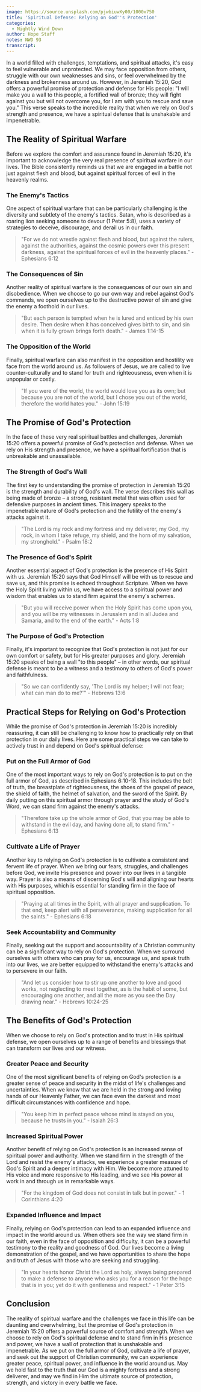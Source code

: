 ```yaml
---
image: https://source.unsplash.com/pjwbiuwXy00/1000x750
title: 'Spiritual Defense: Relying on God''s Protection'
categories:
  - Nightly Wind Down
author: Hope Staff
notes: NWD 93
transcript:
---
```

In a world filled with challenges, temptations, and spiritual attacks, it's easy to feel vulnerable and unprotected. We may face opposition from others, struggle with our own weaknesses and sins, or feel overwhelmed by the darkness and brokenness around us. However, in Jeremiah 15:20, God offers a powerful promise of protection and defense for His people: "I will make you a wall to this people, a fortified wall of bronze; they will fight against you but will not overcome you, for I am with you to rescue and save you." This verse speaks to the incredible reality that when we rely on God's strength and presence, we have a spiritual defense that is unshakable and impenetrable.

## The Reality of Spiritual Warfare

Before we explore the comfort and assurance found in Jeremiah 15:20, it's important to acknowledge the very real presence of spiritual warfare in our lives. The Bible consistently reminds us that we are engaged in a battle not just against flesh and blood, but against spiritual forces of evil in the heavenly realms.

### The Enemy's Tactics

One aspect of spiritual warfare that can be particularly challenging is the diversity and subtlety of the enemy's tactics. Satan, who is described as a roaring lion seeking someone to devour (1 Peter 5:8), uses a variety of strategies to deceive, discourage, and derail us in our faith.

> "For we do not wrestle against flesh and blood, but against the rulers, against the authorities, against the cosmic powers over this present darkness, against the spiritual forces of evil in the heavenly places." - Ephesians 6:12

### The Consequences of Sin

Another reality of spiritual warfare is the consequences of our own sin and disobedience. When we choose to go our own way and rebel against God's commands, we open ourselves up to the destructive power of sin and give the enemy a foothold in our lives.

> "But each person is tempted when he is lured and enticed by his own desire. Then desire when it has conceived gives birth to sin, and sin when it is fully grown brings forth death." - James 1:14-15

### The Opposition of the World

Finally, spiritual warfare can also manifest in the opposition and hostility we face from the world around us. As followers of Jesus, we are called to live counter-culturally and to stand for truth and righteousness, even when it is unpopular or costly.

> "If you were of the world, the world would love you as its own; but because you are not of the world, but I chose you out of the world, therefore the world hates you." - John 15:19

## The Promise of God's Protection

In the face of these very real spiritual battles and challenges, Jeremiah 15:20 offers a powerful promise of God's protection and defense. When we rely on His strength and presence, we have a spiritual fortification that is unbreakable and unassailable.

### The Strength of God's Wall

The first key to understanding the promise of protection in Jeremiah 15:20 is the strength and durability of God's wall. The verse describes this wall as being made of bronze – a strong, resistant metal that was often used for defensive purposes in ancient times. This imagery speaks to the impenetrable nature of God's protection and the futility of the enemy's attacks against it.

> "The Lord is my rock and my fortress and my deliverer, my God, my rock, in whom I take refuge, my shield, and the horn of my salvation, my stronghold." - Psalm 18:2

### The Presence of God's Spirit

Another essential aspect of God's protection is the presence of His Spirit with us. Jeremiah 15:20 says that God Himself will be with us to rescue and save us, and this promise is echoed throughout Scripture. When we have the Holy Spirit living within us, we have access to a spiritual power and wisdom that enables us to stand firm against the enemy's schemes.

> "But you will receive power when the Holy Spirit has come upon you, and you will be my witnesses in Jerusalem and in all Judea and Samaria, and to the end of the earth." - Acts 1:8

### The Purpose of God's Protection

Finally, it's important to recognize that God's protection is not just for our own comfort or safety, but for His greater purposes and glory. Jeremiah 15:20 speaks of being a wall "to this people" – in other words, our spiritual defense is meant to be a witness and a testimony to others of God's power and faithfulness.

> "So we can confidently say, 'The Lord is my helper; I will not fear; what can man do to me?'" - Hebrews 13:6

## Practical Steps for Relying on God's Protection

While the promise of God's protection in Jeremiah 15:20 is incredibly reassuring, it can still be challenging to know how to practically rely on that protection in our daily lives. Here are some practical steps we can take to actively trust in and depend on God's spiritual defense:

### Put on the Full Armor of God

One of the most important ways to rely on God's protection is to put on the full armor of God, as described in Ephesians 6:10-18. This includes the belt of truth, the breastplate of righteousness, the shoes of the gospel of peace, the shield of faith, the helmet of salvation, and the sword of the Spirit. By daily putting on this spiritual armor through prayer and the study of God's Word, we can stand firm against the enemy's attacks.

> "Therefore take up the whole armor of God, that you may be able to withstand in the evil day, and having done all, to stand firm." - Ephesians 6:13

### Cultivate a Life of Prayer

Another key to relying on God's protection is to cultivate a consistent and fervent life of prayer. When we bring our fears, struggles, and challenges before God, we invite His presence and power into our lives in a tangible way. Prayer is also a means of discerning God's will and aligning our hearts with His purposes, which is essential for standing firm in the face of spiritual opposition.

> "Praying at all times in the Spirit, with all prayer and supplication. To that end, keep alert with all perseverance, making supplication for all the saints." - Ephesians 6:18

### Seek Accountability and Community

Finally, seeking out the support and accountability of a Christian community can be a significant way to rely on God's protection. When we surround ourselves with others who can pray for us, encourage us, and speak truth into our lives, we are better equipped to withstand the enemy's attacks and to persevere in our faith.

> "And let us consider how to stir up one another to love and good works, not neglecting to meet together, as is the habit of some, but encouraging one another, and all the more as you see the Day drawing near." - Hebrews 10:24-25

## The Benefits of God's Protection

When we choose to rely on God's protection and to trust in His spiritual defense, we open ourselves up to a range of benefits and blessings that can transform our lives and our witness.

### Greater Peace and Security

One of the most significant benefits of relying on God's protection is a greater sense of peace and security in the midst of life's challenges and uncertainties. When we know that we are held in the strong and loving hands of our Heavenly Father, we can face even the darkest and most difficult circumstances with confidence and hope.

> "You keep him in perfect peace whose mind is stayed on you, because he trusts in you." - Isaiah 26:3

### Increased Spiritual Power

Another benefit of relying on God's protection is an increased sense of spiritual power and authority. When we stand firm in the strength of the Lord and resist the enemy's attacks, we experience a greater measure of God's Spirit and a deeper intimacy with Him. We become more attuned to His voice and more responsive to His leading, and we see His power at work in and through us in remarkable ways.

> "For the kingdom of God does not consist in talk but in power." - 1 Corinthians 4:20

### Expanded Influence and Impact

Finally, relying on God's protection can lead to an expanded influence and impact in the world around us. When others see the way we stand firm in our faith, even in the face of opposition and difficulty, it can be a powerful testimony to the reality and goodness of God. Our lives become a living demonstration of the gospel, and we have opportunities to share the hope and truth of Jesus with those who are seeking and struggling.

> "In your hearts honor Christ the Lord as holy, always being prepared to make a defense to anyone who asks you for a reason for the hope that is in you; yet do it with gentleness and respect." - 1 Peter 3:15

## Conclusion

The reality of spiritual warfare and the challenges we face in this life can be daunting and overwhelming, but the promise of God's protection in Jeremiah 15:20 offers a powerful source of comfort and strength. When we choose to rely on God's spiritual defense and to stand firm in His presence and power, we have a wall of protection that is unshakable and impenetrable. As we put on the full armor of God, cultivate a life of prayer, and seek out the support of Christian community, we can experience greater peace, spiritual power, and influence in the world around us. May we hold fast to the truth that our God is a mighty fortress and a strong deliverer, and may we find in Him the ultimate source of protection, strength, and victory in every battle we face.